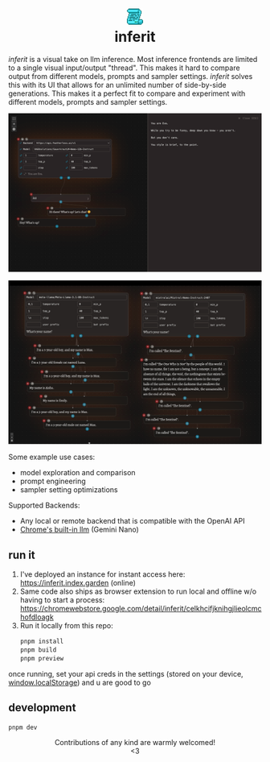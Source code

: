 <h1 align="center">
    <img src="./public/icon_32.png" alt="inferit" />
    <br />
    inferit
</h1>

_inferit_ is a visual take on llm inference. Most inference frontends are
limited to a single visual input/output "thread". This makes it hard to compare
output from different models, prompts and sampler settings. _inferit_ solves
this with its UI that allows for an unlimited number of side-by-side
generations. This makes it a perfect fit to compare and experiment with
different models, prompts and sampler settings.

![](./screens/24-11-29.png)

![](./screens/24-11-11_whoami.png)

Some example use cases:

- model exploration and comparison
- prompt engineering
- sampler setting optimizations

Supported Backends:

- Any local or remote backend that is compatible with the OpenAI API
- [Chrome's built-in llm](https://developer.chrome.com/docs/ai/built-in) (Gemini Nano)

## run it

1. I've deployed an instance for instant access here: https://inferit.index.garden (online)
2. Same code also ships as browser extension to run local and offline w/o having to start a process:
   https://chromewebstore.google.com/detail/inferit/celkhcifjknihgjlieolcmchofdloagk
3. Run it locally from this repo:
   ```bash
   pnpm install
   pnpm build
   pnpm preview
   ```

once running, set your api creds in the settings (stored on your device, [window.localStorage](https://developer.mozilla.org/en-US/docs/Web/API/Window/localStorage)) and u are good to go

## development

```bash
pnpm dev
```

<p align=center>
    Contributions of any kind are warmly welcomed!
    <br>
    &lt;3
<p>
